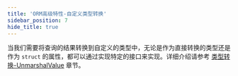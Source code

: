 ```yaml
---
title: 'ORM高级特性-自定义类型转换'
sidebar_position: 7
hide_title: true
---
```


当我们需要将查询的结果转换到自定义的类型中，无论是作为直接转换的类型还是作为 `struct` 的属性，都可以通过实现特定的接口来实现。详细介绍请参考 [类型转换-UnmarshalValue](output/goframe-v2.4-md/核心组件-重点/类型转换/类型转换-UnmarshalValue) 章节。